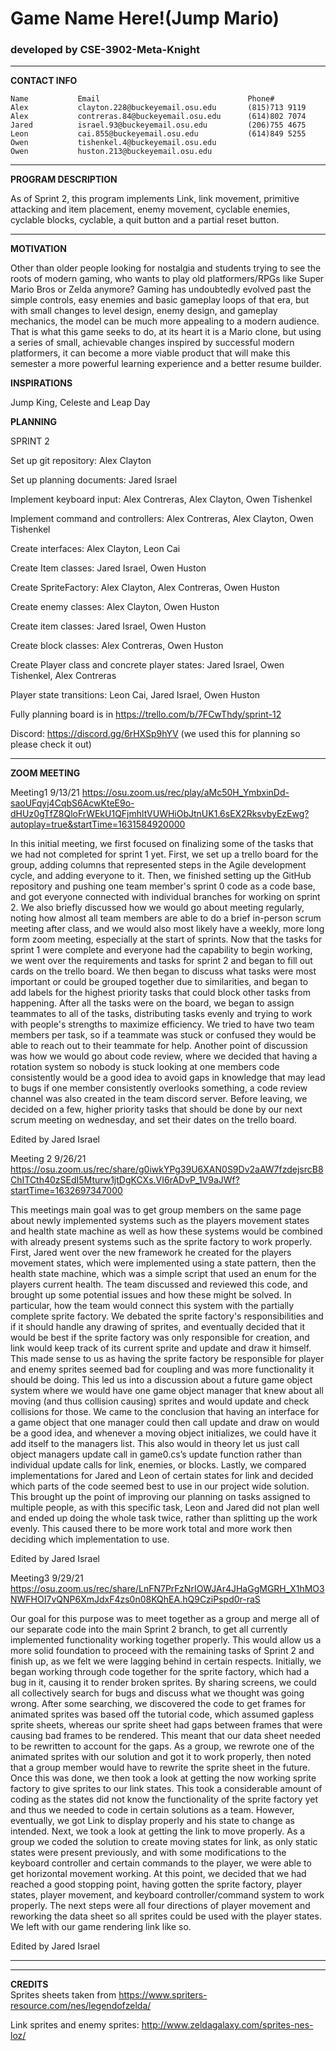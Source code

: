 # Game Name Here!(Jump Mario)
### developed by CSE-3902-Meta-Knight
_________
**CONTACT INFO**
 
 
    Name           Email                                 Phone#
    Alex           clayton.228@buckeyemail.osu.edu       (815)713 9119
    Alex           contreras.84@buckeyemail.osu.edu      (614)802 7074
    Jared          israel.93@buckeyemail.osu.edu         (206)755 4675
    Leon           cai.855@buckeyemail.osu.edu           (614)849 5255
    Owen           tishenkel.4@buckeyemail.osu.edu
    Owen           huston.213@buckeyemail.osu.edu
_____
**PROGRAM DESCRIPTION**

As of Sprint 2, this program implements Link, link movement, primitive attacking and item placement, enemy movement, cyclable enemies, cyclable blocks, cyclable, a quit button and a partial reset button.
_________

**MOTIVATION**

Other than older people looking for nostalgia and students trying to see the roots of modern gaming, who wants to play old platformers/RPGs like Super Mario Bros or Zelda anymore? Gaming has undoubtedly evolved past the simple controls, easy enemies and basic gameplay loops of that era, but with small changes to level design, enemy design, and gameplay mechanics, the model can be much more appealing to a modern audience. That is what this game seeks to do, at its heart it is a Mario clone, but using a series of small, achievable changes inspired by successful modern platformers, it can become a more viable product that will make this semester a more powerful learning experience and a better resume builder.

**INSPIRATIONS**

Jump King, Celeste and Leap Day

**PLANNING**

SPRINT 2

Set up git repository:    Alex Clayton

Set up planning documents:      Jared Israel

Implement keyboard input:    Alex Contreras,       Alex Clayton,    Owen Tishenkel

Implement command and controllers:      Alex Contreras,           Alex Clayton,         Owen Tishenkel

Create interfaces:              Alex Clayton,        Leon Cai

Create Item classes: Jared Israel,  Owen Huston

Create SpriteFactory: Alex Clayton,  Alex Contreras,  Owen Huston

Create enemy classes: Alex Clayton,  Owen Huston

Create item classes:  Jared Israel,  Owen Huston

Create block classes:  Alex Contreras, Owen Huston

Create Player class and concrete player states:  Jared Israel,  Owen Tishenkel, Alex Contreras

Player state transitions: Leon Cai,  Jared Israel,  Owen Huston

Fully planning board is in https://trello.com/b/7FCwThdy/sprint-12

Discord: https://discord.gg/6rHXSp9hYV (we used this for planning so please check it out)

_____

**ZOOM MEETING**

Meeting1 9/13/21       https://osu.zoom.us/rec/play/aMc50H_YmbxinDd-saoUFqyj4CqbS6AcwKteE9o-dHUz0gTfZ8QloFrWEkU1QFjmhltVUWHiObJtnUK1.6sEX2RksvbyEzEwg?autoplay=true&startTime=1631584920000

In this initial meeting, we first focused on finalizing some of the tasks that we had not completed for sprint 1 yet. First, we set up a trello board for the group, adding columns that represented steps in the Agile development cycle, and adding everyone to it. Then, we finished setting up the GitHub repository and pushing one team member's sprint 0 code as a code base, and got everyone connected with individual branches for working on sprint 2. We also briefly discussed how we would go about meeting regularly, noting how almost all team members are able to do a brief in-person scrum meeting after class, and we would also most likely have a weekly, more long form zoom meeting, especially at the start of sprints.
 Now that the tasks for sprint 1 were complete and everyone had the capability to begin working, we went over the requirements and tasks for sprint 2 and began to fill out cards on the trello board. We then began to discuss what tasks were most important or could be grouped together due to similarities, and began to add labels for the highest priority tasks that could block other tasks from happening. After all the tasks were on the board, we began to assign teammates to all of the tasks, distributing tasks evenly and trying to work with people's strengths to maximize efficiency. We tried to have two team members per task, so if a teammate was stuck or confused they would be able to reach out to their teammate for help. Another point of discussion was how we would go about code review, where we decided that having a rotation system so nobody is stuck looking at one members code consistently would be a good idea to avoid gaps in knowledge that may lead to bugs if one member consistently overlooks something, a code review channel was also created in the team discord server. Before leaving, we decided on a few, higher priority tasks that should be done by our next scrum meeting on wednesday, and set their dates on the trello board. 
 
Edited by Jared Israel

Meeting 2 9/26/21      https://osu.zoom.us/rec/share/g0iwkYPg39U6XAN0S9Dv2aAW7fzdejsrcB8ChITCth40zSEdI5Mturw1jtDgKCXs.VI6rADvP_1V9aJWf?startTime=1632697347000


This meetings main goal was to get group members on the same page about newly implemented systems such as the players movement states and health state machine as well as how these systems would be combined with already present systems such as the sprite factory to work properly. First, Jared went over the new framework he created for the players movement states, which were implemented using a state pattern, then the health state machine, which was a simple script that used an enum for the players current health. The team discussed and reviewed this code, and brought up some potential issues and how these might be solved. In particular, how the team would connect this system with the partially complete sprite factory. We debated the sprite factory's responsibilities and if it should handle any drawing of sprites, and eventually decided that it would be best if the sprite factory was only responsible for creation, and link would keep track of its current sprite and update and draw it himself. This made sense to us as having the sprite factory be responsible for player and enemy sprites seemed bad for coupling and was more functionality it should be doing.
This led us into a discussion about a future game object system where we would have one game object manager that knew about all moving (and thus collision causing) sprites and would update and check collisions for those. We came to the conclusion that having an interface for a game object that one manager could then call update and draw on would be a good idea, and whenever a moving object initializes, we could have it add itself to the managers list. This also would in theory let us just call object managers update call in game0.cs’s update function rather than individual update calls for link, enemies, or blocks. 
	Lastly, we compared implementations for Jared and Leon of certain states for link and decided which parts of the code seemed best to use in our project wide solution. This brought up the point of improving our planning on tasks assigned to multiple people, as with this specific task, Leon and Jared did not plan well and ended up doing the whole task twice, rather than splitting up the work evenly. This caused there to be more work total and more work then deciding which implementation to use.


Edited by Jared Israel

Meeting3 9/29/21       https://osu.zoom.us/rec/share/LnFN7PrFzNrIOWJAr4JHaGgMGRH_X1hMO3NWFHOI7vQNP6XmJdxF4zs0n08KQhEA.hQ9CziPspd0r-raS

Our goal for this purpose was to meet together as a group and merge all of our separate code into the main Sprint 2 branch, to get all currently implemented functionality working together properly. This would allow us a more solid foundation to proceed with the remaining tasks of Sprint 2 and finish up, as we felt we were lagging behind in certain respects. 
	Initially, we began working through code together for the sprite factory, which had a bug in it, causing it to render broken sprites. By sharing screens, we could all collectively search for bugs and discuss what we thought was going wrong. After some searching, we discovered the code to get frames for animated sprites was based off the tutorial code, which assumed gapless sprite sheets, whereas our sprite sheet had gaps between frames that were causing bad frames to be rendered. This meant that our data sheet needed to be rewritten to account for the gaps. As a group, we rewrote one of the animated sprites with our solution and got it to work properly, then noted that a group member would have to rewrite the sprite sheet in the future. Once this was done, we then took a look at getting the now working sprite factory to give sprites to our link states. This took a considerable amount of coding as the states did not know the functionality of the sprite factory yet and thus we needed to code in certain solutions as a team. However, eventually, we got Link to display properly and his state to change as intended. 
	Next, we took a look at getting the link to move properly. As a group we coded the solution to create moving states for link, as only static states were present previously, and with some modifications to the keyboard controller and certain commands to the player, we were able to get horizontal movement working. At this point, we decided that we had reached a good stopping point, having gotten the sprite factory, player states, player movement, and keyboard controller/command system to work properly. The next steps were all four directions of player movement and reworking the data sheet so all sprites could be used with the player states. We left with our game rendering link like so.

Edited by Jared Israel
_________






______
**CREDITS**  
Sprites sheets taken from https://www.spriters-resource.com/nes/legendofzelda/

Link sprites and enemy sprites: http://www.zeldagalaxy.com/sprites-nes-loz/
